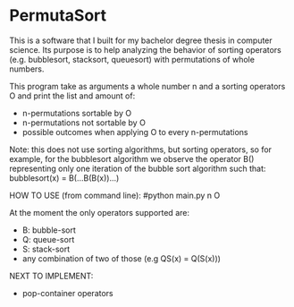 # PermutaSort
This is a software that I built for my bachelor degree thesis in computer science.
Its purpose is to help analyzing the behavior of sorting operators 
  (e.g. bubblesort, stacksort, queuesort) with permutations of whole numbers.

This program take as arguments a whole number n and a sorting operators O and print 
the list and amount of:
  * n-permutations sortable by O
  * n-permutations not sortable by O
  * possible outcomes when applying O to every n-permutations

Note: this does not use sorting algorithms, but sorting operators, so for example,
  for the bubblesort algorithm we observe the operator B() representing only one
  iteration of the bubble sort algorithm such that:
  bubblesort(x) = B(...B(B(x))...)

HOW TO USE (from command line):
  #python main.py n O

At the moment the only operators supported are:
  * B: bubble-sort
  * Q: queue-sort
  * S: stack-sort
  * any combination of two of those (e.g QS(x) = Q(S(x)))

NEXT TO IMPLEMENT:
  * pop-container operators
  
